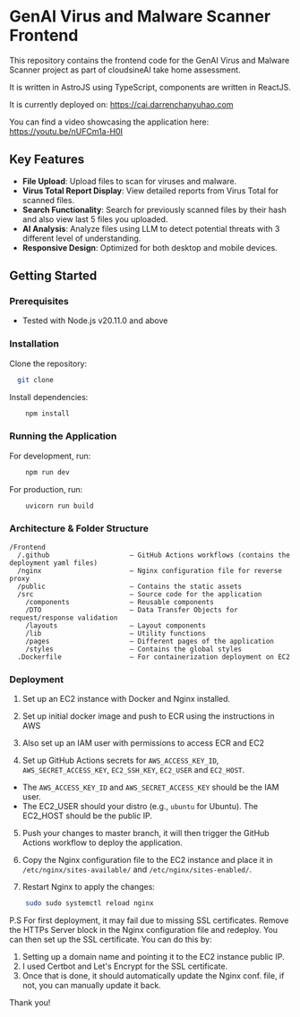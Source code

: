 # GenAI Virus and Malware Scanner Frontend

This repository contains the frontend code for the GenAI Virus and Malware Scanner project as part of cloudsineAI take home assessment.

It is written in AstroJS using TypeScript, components are written in ReactJS.

It is currently deployed on: https://cai.darrenchanyuhao.com

You can find a video showcasing the application here: https://youtu.be/nUFCm1a-H0I

## Key Features

- **File Upload**: Upload files to scan for viruses and malware.
- **Virus Total Report Display**: View detailed reports from Virus Total for scanned files.
- **Search Functionality**: Search for previously scanned files by their hash and also view last 5 files you uploaded.
- **AI Analysis**: Analyze files using LLM to detect potential threats with 3 different level of understanding.
- **Responsive Design**: Optimized for both desktop and mobile devices.

## Getting Started

### Prerequisites

- Tested with Node.js v20.11.0 and above

### Installation

Clone the repository:

```bash
  git clone
````

Install dependencies:

```bash
    npm install
```

### Running the Application

For development, run:

```bash
    npm run dev
```

For production, run:
```bash
    uvicorn run build
```

### Architecture & Folder Structure

```
/Frontend
  /.github                    – GitHub Actions workflows (contains the deployment yaml files)
  /nginx                      – Nginx configuration file for reverse proxy
  /public                     – Contains the static assets
  /src                        – Source code for the application
    /components               – Reusable components
    /DTO                      – Data Transfer Objects for request/response validation
    /layouts                  – Layout components
    /lib                      – Utility functions
    /pages                    – Different pages of the application
    /styles                   – Contains the global styles
  .Dockerfile                 – For containerization deployment on EC2
```

### Deployment

1. Set up an EC2 instance with Docker and Nginx installed.

2. Set up initial docker image and push to ECR using the instructions in AWS

3. Also set up an IAM user with permissions to access ECR and EC2

4. Set up GitHub Actions secrets for `AWS_ACCESS_KEY_ID`, `AWS_SECRET_ACCESS_KEY`, `EC2_SSH_KEY`, `EC2_USER` and `EC2_HOST`.
- The `AWS_ACCESS_KEY_ID` and `AWS_SECRET_ACCESS_KEY` should be the IAM user.
- The EC2_USER should your distro (e.g., `ubuntu` for Ubuntu). The EC2_HOST should be the public IP.

5. Push your changes to master branch, it will then trigger the GitHub Actions workflow to deploy the application.

6. Copy the Nginx configuration file to the EC2 instance and place it in `/etc/nginx/sites-available/` and `/etc/nginx/sites-enabled/`.

7. Restart Nginx to apply the changes:

```bash
    sudo sudo systemctl reload nginx
```

P.S For first deployment, it may fail due to missing SSL certificates. Remove the HTTPs Server block in the Nginx configuration file and redeploy.
You can then set up the SSL certificate. You can do this by:

1. Setting up a domain name and pointing it to the EC2 instance public IP.
2. I used Certbot and Let's Encrypt for the SSL certificate.
3. Once that is done, it should automatically update the Nginx conf. file, if not, you can manually update it back.

Thank you!
